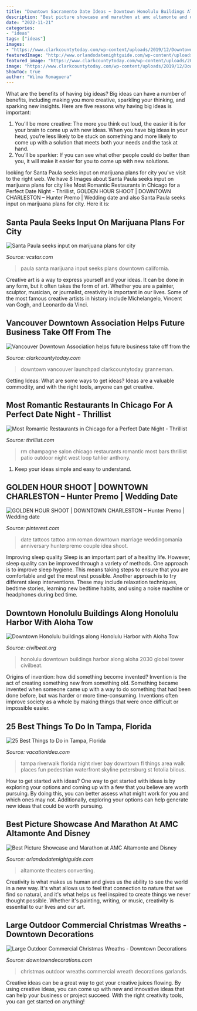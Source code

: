 ```yaml
---
title: "Downtown Sacramento Date Ideas ~ Downtown Honolulu Buildings Along Honolulu Harbor With Aloha Tow"
description: "Best picture showcase and marathon at amc altamonte and disney"
date: "2022-11-21"
categories:
- "ideas"
tags: ["ideas"]
images:
- "https://www.clarkcountytoday.com/wp-content/uploads/2019/12/Downtown-Vancouver-Launchpad-Clark-County-Today-001.jpg"
featuredImage: "http://www.orlandodatenightguide.com/wp-content/uploads/2015/01/amc-downtown-disney.jpg"
featured_image: "https://www.clarkcountytoday.com/wp-content/uploads/2019/12/Downtown-Vancouver-Launchpad-Clark-County-Today-001.jpg"
image: "https://www.clarkcountytoday.com/wp-content/uploads/2019/12/Downtown-Vancouver-Launchpad-Clark-County-Today-001.jpg"
ShowToc: true
author: "Wilma Romaguera"
---
```



What are the benefits of having big ideas?
Big ideas can have a number of benefits, including making you more creative, sparkling your thinking, and sparking new insights. Here are five reasons why having big ideas is important: 
1. You’ll be more creative: The more you think out loud, the easier it is for your brain to come up with new ideas. When you have big ideas in your head, you’re less likely to be stuck on something and more likely to come up with a solution that meets both your needs and the task at hand. 
2. You’ll be sparkier: If you can see what other people could do better than you, it will make it easier for you to come up with new solutions.

	

		
looking for Santa Paula seeks input on marijuana plans for city you've visit to the right web. We have 8 Images about Santa Paula seeks input on marijuana plans for city like Most Romantic Restaurants in Chicago for a Perfect Date Night - Thrillist, GOLDEN HOUR SHOOT | DOWNTOWN CHARLESTON – Hunter Premo | Wedding date and also Santa Paula seeks input on marijuana plans for city. Here it is:
		
    
## Santa Paula Seeks Input On Marijuana Plans For City

<img loading=lazy src="https://www.gannett-cdn.com/-mm-/b2a52d91098f04bbd92d3086bcc1522e37d72faf/c=0-0-1512-2016/local/-/media/2018/03/15/Camarillo/Camarillo/636567189009901503-Santa-Paula-DT.jpg?width=534&amp;height=712&amp;fit=crop" onerror="this.onerror=null;this.src='https://tse4.mm.bing.net/th?id=OIP.Q5JTS2dHCmJkrIBaS8NtzQHaJ4&amp;pid=15.1';" alt="Santa Paula seeks input on marijuana plans for city">

_Source: vcstar.com_

>paula santa marijuana input seeks plans downtown california. 

	

Creative art is a way to express yourself and your ideas. It can be done in any form, but it often takes the form of art. Whether you are a painter, sculptor, musician, or journalist, creativity is important in our lives. Some of the most famous creative artists in history include Michelangelo, Vincent van Gogh, and Leonardo da Vinci.

    
## Vancouver Downtown Association Helps Future Business Take Off From The

<img loading=lazy src="https://www.clarkcountytoday.com/wp-content/uploads/2019/12/Downtown-Vancouver-Launchpad-Clark-County-Today-001.jpg" onerror="this.onerror=null;this.src='https://tse4.mm.bing.net/th?id=OIP.rwbGmdTtCV8F2qj_0L4cJAHaE8&amp;pid=15.1';" alt="Vancouver Downtown Association helps future business take off from the">

_Source: clarkcountytoday.com_

>downtown vancouver launchpad clarkcountytoday granneman. 

	

Getting Ideas: What are some ways to get ideas?
Ideas are a valuable commodity, and with the right tools, anyone can get creative.

    
## Most Romantic Restaurants In Chicago For A Perfect Date Night - Thrillist

<img loading=lazy src="https://assets3.thrillist.com/v1/image/1759343/size/gn-gift_guide_variable_c.jpg" onerror="this.onerror=null;this.src='https://tse2.mm.bing.net/th?id=OIP.NUdkzaf2aQP6X_64RAH7PgHaFJ&amp;pid=15.1';" alt="Most Romantic Restaurants in Chicago for a Perfect Date Night - Thrillist">

_Source: thrillist.com_

>rm champagne salon chicago restaurants romantic most bars thrillist patio outdoor night west loop tahlier anthony. 

	

1. Keep your ideas simple and easy to understand.

    
## GOLDEN HOUR SHOOT | DOWNTOWN CHARLESTON – Hunter Premo | Wedding Date

<img loading=lazy src="https://i.pinimg.com/originals/bb/73/9e/bb739e212581a9b30b3cb7902aa015bc.jpg" onerror="this.onerror=null;this.src='https://tse2.mm.bing.net/th?id=OIP.wB3sQ96UF9_mI9DhopWecQHaLG&amp;pid=15.1';" alt="GOLDEN HOUR SHOOT | DOWNTOWN CHARLESTON – Hunter Premo | Wedding date">

_Source: pinterest.com_

>date tattoos tattoo arm roman downtown marriage weddingomania anniversary hunterpremo couple idea shoot. 

	

Improving sleep quality
Sleep is an important part of a healthy life. However, sleep quality can be improved through a variety of methods. One approach is to improve sleep hygiene. This means taking steps to ensure that you are comfortable and get the most rest possible. Another approach is to try different sleep interventions. These may include relaxation techniques, bedtime stories, learning new bedtime habits, and using a noise machine or headphones during bed time.

    
## Downtown Honolulu Buildings Along Honolulu Harbor With Aloha Tow

<img loading=lazy src="https://s3-us-west-1.amazonaws.com/civilbeat-aws-dotorg/wp-content/2019/08/19122820/Downtown-Honolulu-buildings-along-Honolulu-Harbor-with-Aloha-Tower-1024x668.jpg" onerror="this.onerror=null;this.src='https://tse3.mm.bing.net/th?id=OIP.pnmf1UDWnPDx-gw8vuwUUwHaE1&amp;pid=15.1';" alt="Downtown Honolulu buildings along Honolulu Harbor with Aloha Tow">

_Source: civilbeat.org_

>honolulu downtown buildings harbor along aloha 2030 global tower civilbeat. 

	

Origins of invention: how did something become invented?
Invention is the act of creating something new from something old. Something became invented when someone came up with a way to do something that had been done before, but was harder or more time-consuming. Inventions often improve society as a whole by making things that were once difficult or impossible easier.

    
## 25 Best Things To Do In Tampa, Florida

<img loading=lazy src="https://vacationidea.com/pix/img25Hy8R/florida/t-t8_tampa_riverwalk_5546_mobi.jpg" onerror="this.onerror=null;this.src='https://tse2.mm.bing.net/th?id=OIP.BKr5LVl3028G37B83ROizwHaE7&amp;pid=15.1';" alt="25 Best Things to Do in Tampa, Florida">

_Source: vacationidea.com_

>tampa riverwalk florida night river bay downtown fl things area walk places fun pedestrian waterfront skyline petersburg st fotolia bilous. 

	

How to get started with ideas?
One way to get started with ideas is by exploring your options and coming up with a few that you believe are worth pursuing. By doing this, you can better assess what might work for you and which ones may not. Additionally, exploring your options can help generate new ideas that could be worth pursuing.

    
## Best Picture Showcase And Marathon At AMC Altamonte And Disney

<img loading=lazy src="http://www.orlandodatenightguide.com/wp-content/uploads/2015/01/amc-downtown-disney.jpg" onerror="this.onerror=null;this.src='https://tse2.mm.bing.net/th?id=OIP.McinKqKUdMNL1dsRUENExwHaDH&amp;pid=15.1';" alt="Best Picture Showcase and Marathon at AMC Altamonte and Disney">

_Source: orlandodatenightguide.com_

>altamonte theaters converting. 

	

Creativity is what makes us human and gives us the ability to see the world in a new way. It's what allows us to feel that connection to nature that we find so natural, and it's what helps us feel inspired to create things we never thought possible. Whether it's painting, writing, or music, creativity is essential to our lives and our art.

    
## Large Outdoor Commercial Christmas Wreaths - Downtown Decorations

<img loading=lazy src="https://downtowndecorations.com/wp-content/uploads/2014/09/Vero-Beach-Mall-031.jpg" onerror="this.onerror=null;this.src='https://tse1.mm.bing.net/th?id=OIP.OV0Pmu6YDKsP0jUj575fHQHaLH&amp;pid=15.1';" alt="Large Outdoor Commercial Christmas Wreaths - Downtown Decorations">

_Source: downtowndecorations.com_

>christmas outdoor wreaths commercial wreath decorations garlands. 

	

Creative ideas can be a great way to get your creative juices flowing. By using creative ideas, you can come up with new and innovative ideas that can help your business or project succeed. With the right creativity tools, you can get started on anything!

